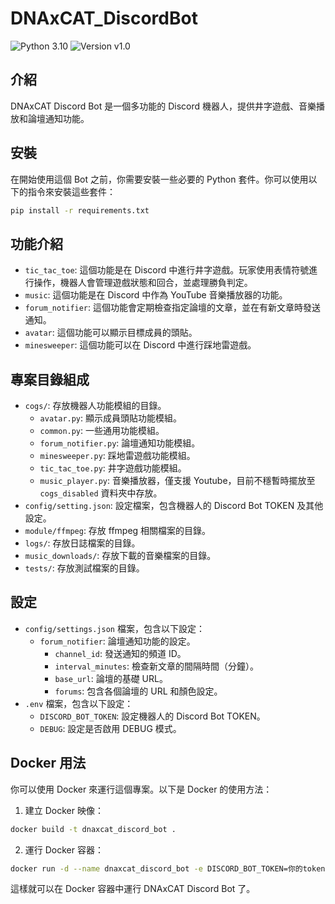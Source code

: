# DNAxCAT_DiscordBot

![Python 3.10](https://img.shields.io/badge/Python-3.10-blue?logo=python) ![Version v1.0](https://img.shields.io/badge/Version-v1.0-orange)

## 介紹

DNAxCAT Discord Bot 是一個多功能的 Discord 機器人，提供井字遊戲、音樂播放和論壇通知功能。

## 安裝

在開始使用這個 Bot 之前，你需要安裝一些必要的 Python 套件。你可以使用以下的指令來安裝這些套件：

```bash
pip install -r requirements.txt
```

## 功能介紹

- `tic_tac_toe`: 這個功能是在 Discord 中進行井字遊戲。玩家使用表情符號進行操作，機器人會管理遊戲狀態和回合，並處理勝負判定。
- `music`: 這個功能是在 Discord 中作為 YouTube 音樂播放器的功能。
- `forum_notifier`: 這個功能會定期檢查指定論壇的文章，並在有新文章時發送通知。
- `avatar`: 這個功能可以顯示目標成員的頭貼。
- `minesweeper`: 這個功能可以在 Discord 中進行踩地雷遊戲。

## 專案目錄組成

- `cogs/`: 存放機器人功能模組的目錄。
  - `avatar.py`: 顯示成員頭貼功能模組。
  - `common.py`: 一些通用功能模組。
  - `forum_notifier.py`: 論壇通知功能模組。
  - `minesweeper.py`: 踩地雷遊戲功能模組。
  - `tic_tac_toe.py`: 井字遊戲功能模組。
  - `music_player.py`: 音樂播放器，僅支援 Youtube，目前不穩暫時擺放至 `cogs_disabled` 資料夾中存放。
- `config/setting.json`: 設定檔案，包含機器人的 Discord Bot TOKEN 及其他設定。
- `module/ffmpeg`: 存放 ffmpeg 相關檔案的目錄。
- `logs/`: 存放日誌檔案的目錄。
- `music_downloads/`: 存放下載的音樂檔案的目錄。
- `tests/`: 存放測試檔案的目錄。

## 設定

- `config/settings.json` 檔案，包含以下設定：
  - `forum_notifier`: 論壇通知功能的設定。
    - `channel_id`: 發送通知的頻道 ID。
    - `interval_minutes`: 檢查新文章的間隔時間（分鐘）。
    - `base_url`: 論壇的基礎 URL。
    - `forums`: 包含各個論壇的 URL 和顏色設定。
- `.env` 檔案，包含以下設定：
  - `DISCORD_BOT_TOKEN`: 設定機器人的 Discord Bot TOKEN。
  - `DEBUG`: 設定是否啟用 DEBUG 模式。

## Docker 用法

你可以使用 Docker 來運行這個專案。以下是 Docker 的使用方法：

1. 建立 Docker 映像：

```bash
docker build -t dnaxcat_discord_bot .
```

2. 運行 Docker 容器：

```bash
docker run -d --name dnaxcat_discord_bot -e DISCORD_BOT_TOKEN=你的token -e DEBUG=false dnaxcat_discord_bot
```

這樣就可以在 Docker 容器中運行 DNAxCAT Discord Bot 了。